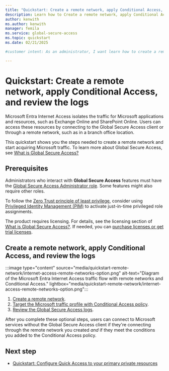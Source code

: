 ```yaml
---
title: "Quickstart: Create a remote network, apply Conditional Access, and review the logs"
description: Learn how to Create a remote network, apply Conditional Access, and review the logs in Global Secure Access.
author: kenwith
ms.author: kenwith
manager: femila
ms.service: global-secure-access
ms.topic: quickstart
ms.date: 02/21/2025

#customer intent: As an administrator, I want learn how to create a remote network so that I can begin acquiring remote network traffic in Global Secure Access.

---
```

  
# Quickstart: Create a remote network, apply Conditional Access, and review the logs

Microsoft Entra Internet Access isolates the traffic for Microsoft applications and resources, such as Exchange Online and SharePoint Online. Users can access these resources by connecting to the Global Secure Access client or through a remote network, such as in a branch office location.
 
This quickstart shows you the steps needed to create a remote network and start acquiring Microsoft traffic. To learn more about Global Secure Access, see [What is Global Secure Access?](overview-what-is-global-secure-access.md)

## Prerequisites

Administrators who interact with **Global Secure Access** features must have the [Global Secure Access Administrator role](/azure/active-directory/roles/permissions-reference). Some features might also require other roles.

To follow the [Zero Trust principle of least privilege](/security/zero-trust/), consider using [Privileged Identity Management (PIM)](/azure/active-directory/privileged-identity-management/pim-configure) to activate just-in-time privileged role assignments.

The product requires licensing. For details, see the licensing section of [What is Global Secure Access?](overview-what-is-global-secure-access.md). If needed, you can [purchase licenses or get trial licenses](https://aka.ms/azureadlicense).

## Create a remote network, apply Conditional Access, and review the logs

:::image type="content" source="media/quickstart-remote-network/internet-access-remote-networks-option.png" alt-text="Diagram of the Microsoft Entra Internet Access traffic flow with remote networks and Conditional Access." lightbox="media/quickstart-remote-network/internet-access-remote-networks-option.png":::

1. [Create a remote network](how-to-manage-remote-networks.md).
1. [Target the Microsoft traffic profile with Conditional Access policy](how-to-target-resource-microsoft-profile.md).
1. [Review the Global Secure Access logs](concept-global-secure-access-logs-monitoring.md).

After you complete these optional steps, users can connect to Microsoft services without the Global Secure Access client if they're connecting through the remote network you created *and* if they meet the conditions you added to the Conditional Access policy.

## Next step
- [Quickstart: Configure Quick Access to your primary private resources](quickstart-quick-access.md)
